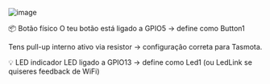 ![image](https://github.com/user-attachments/assets/712fe52d-aa97-4563-a182-6d9866436fe2)


📦 Botão físico
O teu botão está ligado a GPIO5 → define como Button1

Tens pull-up interno ativo via resistor → configuração correta para Tasmota.

💡 LED indicador
LED ligado a GPIO13 → define como Led1 (ou LedLink se quiseres feedback de WiFi)
